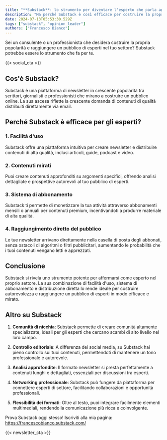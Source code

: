 ```yaml
---
title: "**Substack**: lo strumento per diventare l'esperto che parla agli esperti"
description: "Ma perché Substack è così efficace per costruire la propria popolarità come esperto che parla agli esperti? Scopriamolo insieme..."
date: 2024-07-13T05:53:30.529Z
tags: ["substack", "opinion leader"]
authors: ["Francesco Bianco"]
---
```


Sei un consulente o un professionista che desidera costruire la propria popolarità e raggiungere un pubblico di esperti nel tuo settore? Substack potrebbe essere lo strumento che fa per te.

{{< social_cta >}}

## Cos'è Substack?
Substack è una piattaforma di newsletter in crescente popolarità tra scrittori, giornalisti e professionisti che mirano a costruire un pubblico online. La sua ascesa riflette la crescente domanda di contenuti di qualità distribuiti direttamente via email.

## Perché Substack è efficace per gli esperti?

### 1. Facilità d'uso
Substack offre una piattaforma intuitiva per creare newsletter e distribuire contenuti di alta qualità, inclusi articoli, guide, podcast e video.

### 2. Contenuti mirati
Puoi creare contenuti approfonditi su argomenti specifici, offrendo analisi dettagliate e prospettive autorevoli al tuo pubblico di esperti.

### 3. Sistema di abbonamento
Substack ti permette di monetizzare la tua attività attraverso abbonamenti mensili o annuali per contenuti premium, incentivandoti a produrre materiale di alta qualità.

### 4. Raggiungimento diretto del pubblico
Le tue newsletter arrivano direttamente nella casella di posta degli abbonati, senza ostacoli di algoritmi o filtri pubblicitari, aumentando le probabilità che i tuoi contenuti vengano letti e apprezzati.

## Conclusione
Substack si rivela uno strumento potente per affermarsi come esperto nel proprio settore. La sua combinazione di facilità d'uso, sistema di abbonamento e distribuzione diretta lo rende ideale per costruire autorevolezza e raggiungere un pubblico di esperti in modo efficace e mirato.

## Altro su Substack

1. **Comunità di nicchia**: Substack permette di creare comunità altamente specializzate, ideali per gli esperti che cercano scambi di alto livello nel loro campo.

2. **Controllo editoriale**: A differenza dei social media, su Substack hai pieno controllo sui tuoi contenuti, permettendoti di mantenere un tono professionale e autorevole.

3. **Analisi approfondite**: Il formato newsletter si presta perfettamente a contenuti lunghi e dettagliati, essenziali per discussioni tra esperti.

4. **Networking professionale**: Substack può fungere da piattaforma per connettere esperti di settore, facilitando collaborazioni e opportunità professionali.

5. **Flessibilità dei formati**: Oltre al testo, puoi integrare facilmente elementi multimediali, rendendo la comunicazione più ricca e coinvolgente.

Prova Substack oggi stesso! Iscriviti alla mia pagina: https://francescobianco.substack.com/

{{< newsletter_cta >}}
